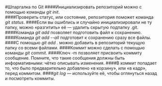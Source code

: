 #Шпаргалка по Git
####Инициализировать репозиторий можно с помощью команды *git init*.  
####Проверить статус, или состояние, репозитория поможет команда *git status*.
####Если вы ошиблись и случайно инициализировали не ту папку, можно «разгитить» её — удалить скрытую подпапку .git.
####Команда *git add* позволяет подготовить файл к сохранению.
####Команда *git add --all* подготовит к сохранению сразу все файлы.
####С помощью *git add .* можно добавить в репозиторий текущую папку со всеми файлами.
####Коммит можно сделать с помощью команды *git commit*.
####Ключ -m позволяет присвоить коммиту сообщение. Помните, что такие сообщения должны быть информативными: чётко описывать изменения.
####В коммит попадает то, что было предварительно добавлено «в корзину», или «в кадр», перед коммитом.
####*git log* — используйте её, чтобы оглянуться назад и посмотреть коммиты.